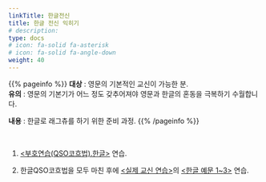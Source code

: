 ```yaml
---
linkTitle: 한글전신
title: 한글 전신 익히기
# description: 
type: docs
# icon: fa-solid fa-asterisk
# icon: fa-solid fa-angle-down
weight: 40
---
```


{{% pageinfo %}}
<b>대상</b> : 영문의 기본적인 교신이 가능한 분.<br>
<b>유의</b> : 영문의 기본기가 어느 정도 갖추어져야 영문과 한글의 혼동을 극복하기 수월합니다.<br>

<b>내용</b> : 한글로 래그츄를 하기 위한 준비 과정.
{{% /pageinfo %}}

<br>


<!--{{< newtabref href="/morse/koch/kor" title="부호연습(QSO코흐법).한글" >}}-->
1. <u><부호연습(QSO코흐법).한글></u> 연습.

2. 한글QSO코흐법을 모두 마친 후에 <u><실제 교신 연습></u>의 <u><한글 예문 1~3></u> 연습.


